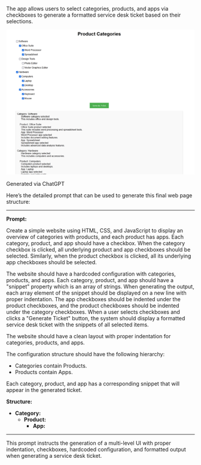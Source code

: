 
The app allows users to select categories, products, and apps via checkboxes to generate a formatted service desk ticket based on their selections.

![screenshot](screenshot.png)


Generated via ChatGPT


Here’s the detailed prompt that can be used to generate this final web page structure:

---

**Prompt:**

Create a simple website using HTML, CSS, and JavaScript to display an overview of categories with products, and each product has apps. Each category, product, and app should have a checkbox. When the category checkbox is clicked, all underlying product and app checkboxes should be selected. Similarly, when the product checkbox is clicked, all its underlying app checkboxes should be selected.

The website should have a hardcoded configuration with categories, products, and apps. Each category, product, and app should have a "snippet" property which is an array of strings. When generating the output, each array element of the snippet should be displayed on a new line with proper indentation. The app checkboxes should be indented under the product checkboxes, and the product checkboxes should be indented under the category checkboxes. When a user selects checkboxes and clicks a "Generate Ticket" button, the system should display a formatted service desk ticket with the snippets of all selected items.

The website should have a clean layout with proper indentation for categories, products, and apps.

The configuration structure should have the following hierarchy:
- Categories contain Products.
- Products contain Apps.

Each category, product, and app has a corresponding snippet that will appear in the generated ticket.

**Structure:**
- **Category:**
  - **Product:**
    - **App:**

---

This prompt instructs the generation of a multi-level UI with proper indentation, checkboxes, hardcoded configuration, and formatted output when generating a service desk ticket.